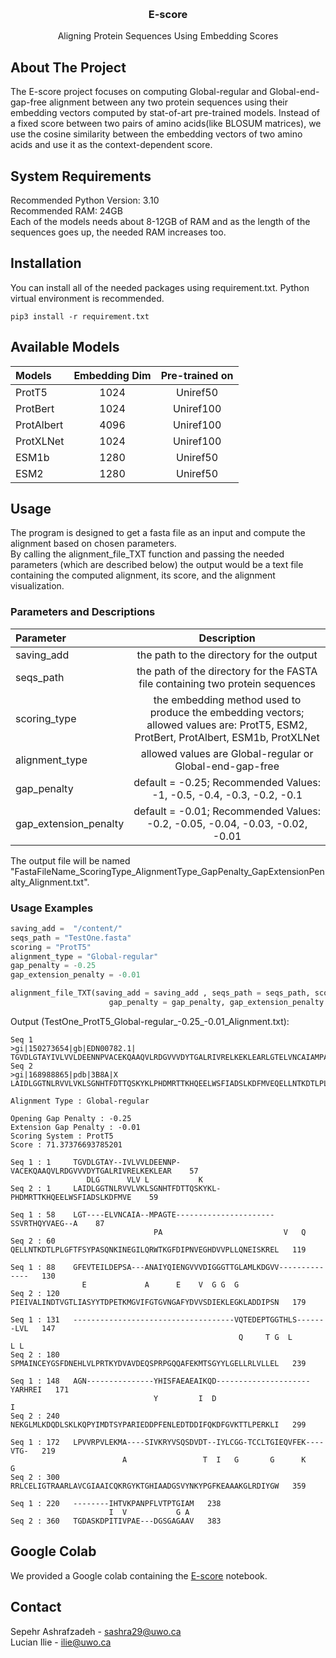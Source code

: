 

<!-- Improved compatibility of back to top link: See: https://github.com/othneildrew/Best-README-Template/pull/73 -->
<a name="readme-top"></a>
<!--

-->



<br />
<div align="center">

<h3 align="center"> E-score</h3>


  <p align="center">
    Aligning Protein Sequences Using Embedding Scores
    <br />
  
   
  </p>
</div>



<!-- ABOUT THE PROJECT -->
## About The Project
The E-score project focuses on computing Global-regular and Global-end-gap-free alignment between any two protein sequences using their embedding vectors computed by stat-of-art pre-trained models. Instead of a fixed score between two pairs of amino acids(like BLOSUM matrices), we use the cosine similarity between the embedding vectors of two amino acids and use it as the context-dependent score.

## System Requirements
Recommended Python Version: 3.10
<br />
Recommended RAM: 24GB
<br />
Each of the models needs about 8-12GB of RAM and as the length of the sequences goes up, the needed RAM increases too. 

## Installation
You can install all of the needed packages using requirement.txt. Python virtual environment is recommended.

```
pip3 install -r requirement.txt
```

## Available Models
| Models | Embedding Dim | Pre-trained on
| :---         |     :---:     |  :---:     | 
| ProtT5   | 1024   | Uniref50 |
| ProtBert     | 1024       | Uniref100 |
| ProtAlbert  | 4096     | Uniref100 |
| ProtXLNet    | 1024      |  Uniref100  |
| ESM1b  | 1280     | Uniref50 |
| ESM2   | 1280      | Uniref50 |


<!-- USAGE EXAMPLES -->
## Usage
The program is designed to get a fasta file as an input and compute the alignment based on chosen parameters.
<br />
By calling the alignment_file_TXT function and passing the needed parameters (which are described below) the output would be a text file containing the computed alignment, its score, and the alignment visualization.

### Parameters and Descriptions

| Parameter | Description |
| :---         |     :---:     | 
| saving_add   | the path to the directory for the output   | 
| seqs_path    | the path of the directory for the FASTA file containing two protein sequences       | 
| scoring_type  | the embedding method used to produce the embedding vectors; allowed values are: ProtT5, ESM2, ProtBert, ProtAlbert, ESM1b, ProtXLNet     | 
| alignment_type    | allowed values are Global-regular or Global-end-gap-free     | 
| gap_penalty   |  default = -0.25; Recommended Values: -1, -0.5, -0.4, -0.3, -0.2, -0.1    |
| gap_extension_penalty   |default = -0.01; Recommended Values: -0.2, -0.05, -0.04, -0.03, -0.02, -0.01      | 

The output file will be named "FastaFileName_ScoringType_AlignmentType_GapPenalty_GapExtensionPenalty_Alignment.txt".
### Usage Examples

```python
saving_add =  "/content/"
seqs_path = "TestOne.fasta"
scoring = "ProtT5" 
alignment_type = "Global-regular" 
gap_penalty = -0.25
gap_extension_penalty = -0.01

alignment_file_TXT(saving_add = saving_add , seqs_path = seqs_path, scoring = scoring, alignment_type = alignment_type,
                      gap_penalty = gap_penalty, gap_extension_penalty = gap_extension_penalty)
```

Output (TestOne_ProtT5_Global-regular_-0.25_-0.01_Alignment.txt):

```
Seq 1 
>gi|150273654|gb|EDN00782.1|
TGVDLGTAYIVLVVLDEENNPVACEKQAAQVLRDGVVVDYTGALRIVRELKEKLEARLGTELVNCAIAMPAGTESSVRTHQYVAEGAGFEVTEILDEPSAANAIYQIENGVVVDIGGGTTGLAMLKDGVVVQTEDEPTGGTHLSLVLAGNYHISFAEAEAIKQDYARHREILPVVRPVLEKMASIVKRYVSQSDVDTIYLCGGTCCLTGIEQVFEKVTGIHTVKPANPFLVTPTGIAM
Seq 2 
>gi|168988865|pdb|3B8A|X
LAIDLGGTNLRVVLVKLSGNHTFDTTQSKYKLPHDMRTTKHQEELWSFIADSLKDFMVEQELLNTKDTLPLGFTFSYPASQNKINEGILQRWTKGFDIPNVEGHDVVPLLQNEISKRELPIEIVALINDTVGTLIASYYTDPETKMGVIFGTGVNGAFYDVVSDIEKLEGKLADDIPSNSPMAINCEYGSFDNEHLVLPRTKYDVAVDEQSPRPGQQAFEKMTSGYYLGELLRLVLLELNEKGLMLKDQDLSKLKQPYIMDTSYPARIEDDPFENLEDTDDIFQKDFGVKTTLPERKLIRRLCELIGTRAARLAVCGIAAICQKRGYKTGHIAADGSVYNKYPGFKEAAAKGLRDIYGWTGDASKDPITIVPAEDGSGAGAAV

Alignment Type : Global-regular

Opening Gap Penalty : -0.25
Extension Gap Penalty : -0.01
Scoring System : ProtT5
Score : 71.37376693785201

Seq 1 : 1     TGVDLGTAY--IVLVVLDEENNP-VACEKQAAQVLRDGVVVDYTGALRIVRELKEKLEAR    57
                 DLG      VLV L           K                               
Seq 2 : 1     LAIDLGGTNLRVVLVKLSGNHTFDTTQSKYKL-PHDMRTTKHQEELWSFIADSLKDFMVE    59

Seq 1 : 58    LGT----ELVNCAIA--MPAGTE----------------------SSVRTHQYVAEG--A    87
                                PA                           V   Q        
Seq 2 : 60    QELLNTKDTLPLGFTFSYPASQNKINEGILQRWTKGFDIPNVEGHDVVPLLQNEISKREL   119

Seq 1 : 88    GFEVTEILDEPSA---ANAIYQIENGVVVDIGGGTTGLAMLKDGVV--------------   130
                E             A      E    V  G G  G                       
Seq 2 : 120   PIEIVALINDTVGTLIASYYTDPETKMGVIFGTGVNGAFYDVVSDIEKLEGKLADDIPSN   179

Seq 1 : 131   ------------------------------------VQTEDEPTGGTHLS-------LVL   147
                                                   Q     T G  L        L L
Seq 2 : 180   SPMAINCEYGSFDNEHLVLPRTKYDVAVDEQSPRPGQQAFEKMTSGYYLGELLRLVLLEL   239

Seq 1 : 148   AGN---------------YHISFAEAEAIKQD---------------------YARHREI   171
                                Y         I  D                           I
Seq 2 : 240   NEKGLMLKDQDLSKLKQPYIMDTSYPARIEDDPFENLEDTDDIFQKDFGVKTTLPERKLI   299

Seq 1 : 172   LPVVRPVLEKMA----SIVKRYVSQSDVDT--IYLCGG-TCCLTGIEQVFEK----VTG-   219
                         A                 T  I   G       G      K      G 
Seq 2 : 300   RRLCELIGTRAARLAVCGIAAICQKRGYKTGHIAADGSVYNKYPGFKEAAAKGLRDIYGW   359

Seq 1 : 220   --------IHTVKPANPFLVTPTGIAM   238
                      I  V           G A 
Seq 2 : 360   TGDASKDPITIVPAE---DGSGAGAAV   383

```

## Google Colab
We provided a Google colab containing the [E-score](https://colab.research.google.com/drive/18F_S2sthFDZMdcp3s77uodCMMN77aoFJ?usp=sharing) notebook.


<!-- CONTACT -->
## Contact

Sepehr Ashrafzadeh - sashra29@uwo.ca
<br />
Lucian Ilie - ilie@uwo.ca






<!-- MARKDOWN LINKS & IMAGES -->
<!-- https://www.markdownguide.org/basic-syntax/#reference-style-links -->
